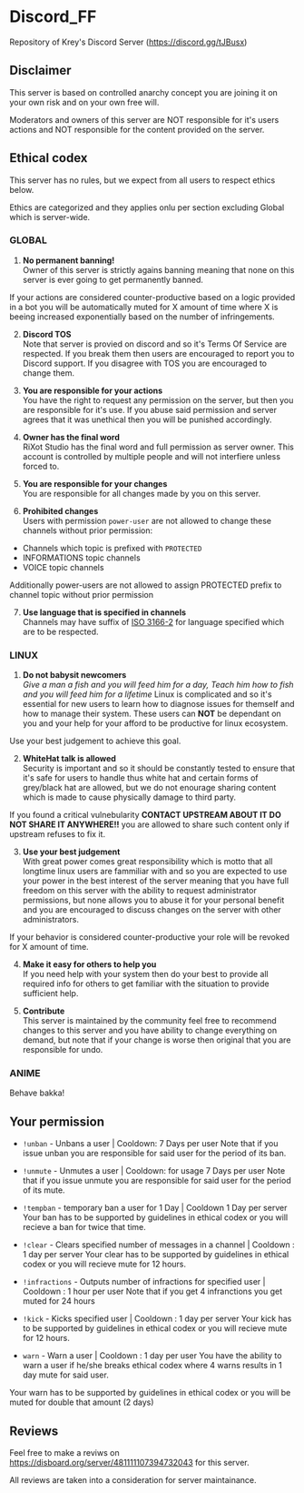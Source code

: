 # Discord_FF
Repository of Krey's Discord Server (https://discord.gg/tJBusx)

## Disclaimer
This server is based on controlled anarchy concept you are joining it on your own risk and on your own free will. 

Moderators and owners of this server are NOT responsible for it's users actions and NOT responsible for the content provided on the server.

## Ethical codex
This server has no rules, but we expect from all users to respect ethics below. 

Ethics are categorized and they applies onlu per section excluding Global which is server-wide.

### GLOBAL
1. **No permanent banning!**<br> 
Owner of this server is strictly agains banning meaning that none on this server is ever going to get permanently banned.

If your actions are considered counter-productive based on a logic provided in a bot you will be automatically muted for X amount of time where X is beeing increased exponentially based on the number of infringements.

2. **Discord TOS**<br>
Note that server is provied on discord and so it's Terms Of Service are respected. If you break them then users are encouraged to report you to Discord support. If you disagree with TOS you are encouraged to change them.

3. **You are responsible for your actions**<br>
You have the right to request any permission on the server, but then you are responsible for it's use. If you abuse said permission and server agrees that it was unethical then you will be punished accordingly.

4. **Owner has the final word**<br>
RiXot Studio has the final word and full permission as server owner. This account is controlled by multiple people and will not interfiere unless forced to.

5. **You are responsible for your changes**<br>
You are responsible for all changes made by you on this server.

6. **Prohibited changes**<br>
Users with permission `power-user` are not allowed to change these channels without prior permission:
- Channels which topic is prefixed with `PROTECTED`
- INFORMATIONS topic channels
- VOICE topic channels

Additionally power-users are not allowed to assign PROTECTED prefix to channel topic without prior permission

7. **Use language that is specified in channels**<br>
Channels may have suffix of [ISO 3166-2](https://en.wikipedia.org/wiki/ISO_3166-2) for language specified which are to be respected.

### LINUX
1. **Do not babysit newcomers**<br> 
*Give a man a fish and you will feed him for a day, Teach him how to fish and you will feed him for a lifetime*
Linux is complicated and so it's essential for new users to learn how to diagnose issues for themself and how to manage their system. These users can **NOT** be dependant on you and your help for your afford to be productive for linux ecosystem.

Use your best judgement to achieve this goal.

2. **WhiteHat talk is allowed**<br>
Security is important and so it should be constantly tested to ensure that it's safe for users to handle thus white hat and certain forms of grey/black hat are allowed, but we do not enourage sharing content which is made to cause physically damage to third party.

If you found a critical vulnebularity **CONTACT UPSTREAM ABOUT IT DO NOT SHARE IT ANYWHERE!!** you are allowed to share such content only if upstream refuses to fix it.

3. **Use your best judgement**<br>
With great power comes great responsibility which is motto that all longtime linux users are fammiliar with and so you are expected to use your power in the best interest of the server meaning that you have full freedom on this server with the ability to request administrator permissions, but none allows you to abuse it for your personal benefit and you are encouraged to discuss changes on the server with other administrators.

If your behavior is considered counter-productive your role will be revoked for X amount of time.

4. **Make it easy for others to help you**<br>
If you need help with your system then do your best to provide all required info for others to get familiar with the situation to provide sufficient help.

5. **Contribute**<br>
This server is maintained by the community feel free to recommend changes to this server and you have ability to change everything on demand, but note that if your change is worse then original that you are responsible for undo.

### ANIME
Behave bakka!

## Your permission
- `!unban` - Unbans a user | Cooldown: 7 Days per user
Note that if you issue unban you are responsible for said user for the period of its ban.

- `!unmute` - Unmutes a user | Cooldown: for usage 7 Days per user
Note that if you issue unmute you are responsible for said user for the period of its mute.

- `!tempban` - temporary ban a user for 1 Day | Cooldown 1 Day per server
Your ban has to be supported by guidelines in ethical codex or you will recieve a ban for twice that time.

- `!clear` - Clears specified number of messages in a channel | Cooldown : 1 day per server
Your clear has to be supported by guidelines in ethical codex or you will recieve mute for 12 hours.

- `!infractions` - Outputs number of infractions for specified user | Cooldown : 1 hour per user
Note that if you get 4 infranctions you get muted for 24 hours

- `!kick` - Kicks specified user | Cooldown : 1 day per server
Your kick has to be supported by guidelines in ethical codex or you will recieve mute for 12 hours.

- `warn` - Warn a user | Cooldown : 1 day per user
You have the ability to warn a user if he/she breaks ethical codex where 4 warns results in 1 day mute for said user.

Your warn has to be supported by guidelines in ethical codex or you will be muted for double that amount (2 days)

## Reviews
Feel free to make a reviws on https://disboard.org/server/481111107394732043 for this server.

All reviews are taken into a consideration for server maintainance.
